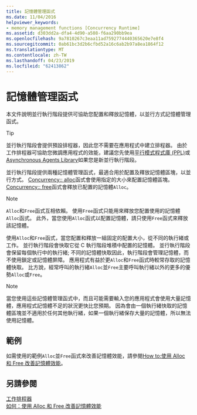 ```yaml
---
title: 記憶體管理函式
ms.date: 11/04/2016
helpviewer_keywords:
- memory management functions [Concurrency Runtime]
ms.assetid: d303dd2a-dfa4-4d90-a508-f6aa290bb9ea
ms.openlocfilehash: 9a7810267c3eaa11ad7592774440365620e7e8f4
ms.sourcegitcommit: 0ab61bc3d2b6cfbd52a16c6ab2b97a8ea1864f12
ms.translationtype: MT
ms.contentlocale: zh-TW
ms.lasthandoff: 04/23/2019
ms.locfileid: "62413862"
---
```

# <a name="memory-management-functions"></a>記憶體管理函式

本文件說明並行執行階段提供可協助您配置和釋放記憶體，以並行方式記憶體管理函式。

> [!TIP]
>  並行執行階段會提供預設排程器，因此您不需要在應用程式中建立排程器。 由於工作排程器可協助您微調應用程式的效能，建議您先使用[平行模式程式庫 (PPL)](../../parallel/concrt/parallel-patterns-library-ppl.md)或[Asynchronous Agents Library](../../parallel/concrt/asynchronous-agents-library.md)如果您是新並行執行階段。

並行執行階段提供兩種記憶體管理函式，最適合用於配置及釋放記憶體區塊，以並行方式。 [Concurrency:: alloc](reference/concurrency-namespace-functions.md#alloc)函式會使用指定的大小來配置記憶體區塊。 [Concurrency:: free](reference/concurrency-namespace-functions.md#free)函式會釋放已配置的記憶體`Alloc`。

> [!NOTE]
>  `Alloc`和`Free`函式互相依賴。 使用`Free`函式只能用來釋放您配置使用的記憶體`Alloc`函式。 此外，當您使用`Alloc`函式以配置記憶體，請只使用`Free`函式來釋放該記憶體。

使用`Alloc`和`Free`函式，當您配置和釋放一組固定的配置大小，從不同的執行緒或工作。 並行執行階段會快取它從 C 執行階段堆積中配置的記憶體。 並行執行階段會保留每個執行中的執行緒; 不同的記憶體快取因此，執行階段會管理記憶體，而不使用鎖定或記憶體屏障。 應用程式有益於更`Alloc`和`Free`函式時較常存取的記憶體快取。 比方說，經常呼叫的執行緒`Alloc`並`Free`主要呼叫執行緒以外的更多的優勢`Alloc`或`Free`。

> [!NOTE]
>  當您使用這些記憶體管理函式中，而且可能需要輸入您的應用程式會使用大量記憶體，應用程式記憶體不足的狀況更快比您預期。 因為會由一個執行緒快取的記憶體區塊並不適用於任何其他執行緒，如果一個執行緒保存大量的記憶體，所以無法使用記憶體。

## <a name="example"></a>範例

如需使用的範例`Alloc`並`Free`函式來改善記憶體效能，請參閱[How to:使用 Alloc 和 Free 改善記憶體效能](../../parallel/concrt/how-to-use-alloc-and-free-to-improve-memory-performance.md)。

## <a name="see-also"></a>另請參閱

[工作排程器](../../parallel/concrt/task-scheduler-concurrency-runtime.md)<br/>
[如何：使用 Alloc 和 Free 改善記憶體效能](../../parallel/concrt/how-to-use-alloc-and-free-to-improve-memory-performance.md)
